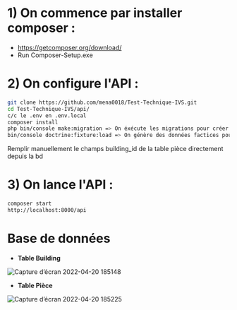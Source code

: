 # 1) On commence par installer composer :
* https://getcomposer.org/download/
* Run Composer-Setup.exe


# 2) On configure l'API :
```bash
git clone https://github.com/mena0018/Test-Technique-IVS.git
cd Test-Technique-IVS/api/
c/c le .env en .env.local
composer install
php bin/console make:migration => On éxécute les migrations pour créer les tables.
bin/console doctrine:fixture:load => On génère des données factices pour alimenter les tables.
```
Remplir manuellement le champs building_id de la table pièce directement depuis la bd

# 3) On lance l'API :

```bash
composer start
http://localhost:8000/api
```





# Base de données

* **Table Building**

![Capture d’écran 2022-04-20 185148](https://user-images.githubusercontent.com/89834824/164284999-41dbdf64-7cc2-483f-886f-2059e46393e8.png)


* **Table Pièce**

![Capture d’écran 2022-04-20 185225](https://user-images.githubusercontent.com/89834824/164285002-ae7deb2b-4237-4e9c-b85a-c8c90d8e4f31.png)
